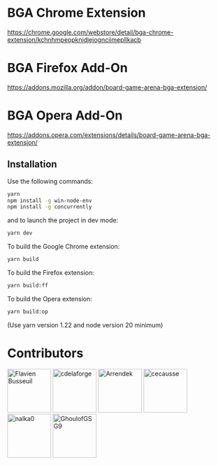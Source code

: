 # BGA Chrome Extension

https://chrome.google.com/webstore/detail/bga-chrome-extension/kchnhmpeopknjdjejognciimepllkacb

# BGA Firefox Add-On

https://addons.mozilla.org/addon/board-game-arena-bga-extension/

# BGA Opera Add-On

https://addons.opera.com/extensions/details/board-game-arena-bga-extension/

## Installation

Use the following commands:
```bash
yarn
npm install -g win-node-env
npm install -g concurrently
```

and to launch the project in dev mode:
```bash
yarn dev
```

To build the Google Chrome extension:

```bash
yarn build
```

To build the Firefox extension:

```bash
yarn build:ff
```

To build the Opera extension:

```bash
yarn build:op
```

(Use yarn version 1.22 and node version 20 minimum)

# Contributors

<a href=https://github.com/FlavienBusseuil><img src="https://github.com/flavienbusseuil.png" width="100;" alt="Flavien Busseuil" title="Flavien Busseuil" /></a>
<a href=https://github.com/cdelaforge><img src="https://github.com/cdelaforge.png" width="100;" alt="cdelaforge" title="Christophe Delaforge" /></a>
<a href=https://github.com/arrendek><img src="https://github.com/arrendek.png" width="100;" alt="Arrendek" title="Arrendek" /></a>
<a href=https://github.com/cecausse><img src="https://github.com/cecausse.png" width="100;" alt="cecausse" title="Cédric Causse" /></a>
<a href=https://github.com/nalka0><img src="https://github.com/nalka0.png" width="100;" alt="nalka0" title="nalka0" /></a>
<a href=https://github.com/GhoulofGSG9><img src="https://github.com/GhoulofGSG9.png" width="100;" alt="GhoulofGSG9" title="GhoulofGSG9" /></a>